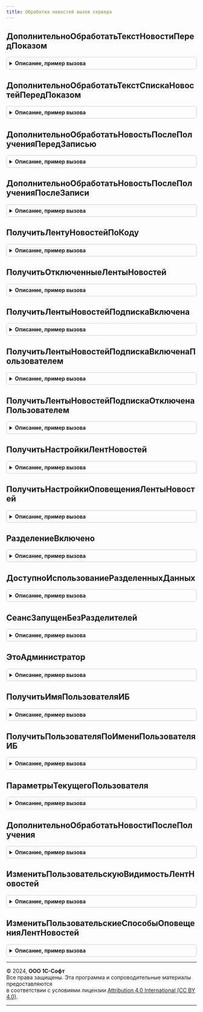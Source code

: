 ```yaml
---
title: Обработка новостей вызов сервера
---
```



## ДополнительноОбработатьТекстНовостиПередПоказом
<details style="margin: 1em 0; padding: 0.5em; border: 1px solid #ccc; border-radius: 6px;">

<summary style="font-weight: bold; cursor: pointer;">Описание, пример вызова</summary>

```bsl

// Если перед выводом новости пользователю, разработчику надо "доработать" ее текст - заменить какие-то теги,
//  удалить блоки текста и т.п., то это можно сделать в этой процедуре.
// При формировании текста происходит несколько стадий: вначале компонуется ХТМЛ-текст одной или списка новостей
//  (то, что внутри <body></body>), затем полученный текст обрамляется тегами <html></html> и стилями.
//  В этой функции можно обработать текст одной новости, без стилей (то, что внутри <body></body>).
//
// Параметры:
//  ОбъектНовости - СправочникОбъект.Новости - Новость, для которой необходимо изменить уже подготовленный текст;
//  ТекстХТМЛ     - Строка - уже подготовленный текст, который по-умолчанию будет отображен в форме просмотра новости.
//
// Возвращаемое значение:
//   Строка - окончательный текст новости (то, что внутри <body></body>).
//
Процедура ДополнительноОбработатьТекстНовостиПередПоказом(ОбъектНовости, ТекстХТМЛ) Экспорт
```

Пример вызова
```bsl
ОбработкаНовостейВызовСервера.ДополнительноОбработатьТекстНовостиПередПоказом(ОбъектНовости, ТекстХТМЛ) 
```
</details>

## ДополнительноОбработатьТекстСпискаНовостейПередПоказом
<details style="margin: 1em 0; padding: 0.5em; border: 1px solid #ccc; border-radius: 6px;">

<summary style="font-weight: bold; cursor: pointer;">Описание, пример вызова</summary>

```bsl

// Если перед выводом новости пользователю, разработчику надо "доработать" ее текст - заменить какие-то теги, стили,
//  удалить блоки текста и т.п., то это можно сделать в этой процедуре.
// При формировании текста происходит несколько стадий: вначале компонуется ХТМЛ-текст одной или списка новостей
//  (то, что внутри <body></body>), затем полученный текст обрамляется тегами <html></html> и стилями.
//  В этой процедуре можно обработать результирующий текст одной или списка новости, включая заголовки, стили и т.п.
//  В тексте списка новостей есть комментарии, которые можно быстро заменить с помощью строковых функций:
//   <!-- Здесь можно вставить свои теги для заголовка --> (находится внутри <html><head>)
//     например, если точно известно, что на компьютере установлен Internet Explorer последней версии, то можно добавить тег
//       <meta HTTP-equiv="X-UA-Compatible" content="IE=edge">
//       и тогда в новостях можно будет выводить SVG картинки;
//   /* Здесь можно вставить свои стили */ (находится внутри <html><head><style type=""text/css"">).
//
// Параметры:
//  ТекстХТМЛ     - Строка - уже подготовленный текст, который по-умолчанию будет отображен в форме просмотра новости.
//
// Возвращаемое значение:
//   Строка - окончательный текст одной или списка новости.
//
Процедура ДополнительноОбработатьТекстСпискаНовостейПередПоказом(ТекстХТМЛ) Экспорт
```

Пример вызова
```bsl
ОбработкаНовостейВызовСервера.ДополнительноОбработатьТекстСпискаНовостейПередПоказом(ТекстХТМЛ) 
```
</details>

## ДополнительноОбработатьНовостьПослеПолученияПередЗаписью
<details style="margin: 1em 0; padding: 0.5em; border: 1px solid #ccc; border-radius: 6px;">

<summary style="font-weight: bold; cursor: pointer;">Описание, пример вызова</summary>

```bsl

// Если после получения новости надо "доработать" ее текст, реквизиты, категории и т.п.,
//  то это можно сделать в этой процедуре.
// Объект новости еще не записан, можно менять все его реквизиты (например, пометку удаления, чтобы управлять видимостью новости).
// Дополнительно передается НовостьХДТО - на случай, если передаются дополнительные теги, их можно отсюда получить.
//
// Параметры:
//  ОбъектНовости - СправочникОбъект.Новости - Новость, у которой необходимо изменить данные;
//  НовостьХДТО   - ОбъектXDTO - полученный объект новости.
//
Процедура ДополнительноОбработатьНовостьПослеПолученияПередЗаписью(ОбъектНовости, НовостьХДТО) Экспорт
```

Пример вызова
```bsl
ОбработкаНовостейВызовСервера.ДополнительноОбработатьНовостьПослеПолученияПередЗаписью(ОбъектНовости, НовостьХДТО) 
```
</details>

## ДополнительноОбработатьНовостьПослеПолученияПослеЗаписи
<details style="margin: 1em 0; padding: 0.5em; border: 1px solid #ccc; border-radius: 6px;">

<summary style="font-weight: bold; cursor: pointer;">Описание, пример вызова</summary>

```bsl

// Если после получения новости надо "доработать" ее текст, реквизиты, категории и т.п.,
//  то это можно сделать в этой процедуре.
// Новость уже записана в базу данных, поэтому можно менять связанные регистры сведений.
//
// Параметры:
//  НовостьСсылка - СправочникСсылка.Новости - Новость, у которой необходимо изменить данные.
//
Процедура ДополнительноОбработатьНовостьПослеПолученияПослеЗаписи(НовостьСсылка) Экспорт
```

Пример вызова
```bsl
ОбработкаНовостейВызовСервера.ДополнительноОбработатьНовостьПослеПолученияПослеЗаписи(НовостьСсылка) 
```
</details>

## ПолучитьЛентуНовостейПоКоду
<details style="margin: 1em 0; padding: 0.5em; border: 1px solid #ccc; border-radius: 6px;">

<summary style="font-weight: bold; cursor: pointer;">Описание, пример вызова</summary>

```bsl

// Функция возвращает ссылку на ленту новостей по ее коду.
//
// Параметры:
//  ЛентаНовостейКод - Строка - код ленты новостей.
//
// Возвращаемое значение:
//   СправочникСсылка.ЛентыНовостей - ссылка на ленту новостей или пустая ссылка, если нет ленты новостей с таким кодом.
//
Функция ПолучитьЛентуНовостейПоКоду(ЛентаНовостейКод) Экспорт
```

Пример вызова
```bsl
Результат = ОбработкаНовостейВызовСервера.ПолучитьЛентуНовостейПоКоду(ЛентаНовостейКод) 
```
</details>

## ПолучитьОтключенныеЛентыНовостей
<details style="margin: 1em 0; padding: 0.5em; border: 1px solid #ccc; border-radius: 6px;">

<summary style="font-weight: bold; cursor: pointer;">Описание, пример вызова</summary>

```bsl

// Возвращает массив отключенных лент новостей.
// Вынесено из Хранилища настроек.НастройкиНовостей, т.к. выполняется очень часто для контекстных новостей.
// При изменении настроек лент новостей необходимо сбросить кэш с помощью ОбновитьПовторноИспользуемыеЗначения().
//
// Параметры:
//  ИмяПользователяИБ - Строка - Имя пользователя, для которого необходимо рассчитать данные.
//
// Возвращаемое значение:
//   Массив из СправочникСсылка.ЛентыНовостей - Массив отключенных лент новостей.
//
Функция ПолучитьОтключенныеЛентыНовостей(ИмяПользователяИБ) Экспорт
```

Пример вызова
```bsl
Результат = ОбработкаНовостейВызовСервера.ПолучитьОтключенныеЛентыНовостей(ИмяПользователяИБ) 
```
</details>

## ПолучитьЛентыНовостейПодпискаВключена
<details style="margin: 1em 0; padding: 0.5em; border: 1px solid #ccc; border-radius: 6px;">

<summary style="font-weight: bold; cursor: pointer;">Описание, пример вызова</summary>

```bsl

// Возвращает массив лент новостей, на которые пользователь "подписан" любым способом - самостоятельно или принудительно.
// При изменении настроек лент новостей необходимо сбросить кэш с помощью ОбновитьПовторноИспользуемыеЗначения().
//
// Параметры:
//  ИмяПользователяИБ - Строка - Имя пользователя, для которого необходимо рассчитать данные.
//
// Возвращаемое значение:
//  Массив из СправочникСсылка.ЛентыНовостей - Массив лент новостей, на которые пользователь подписан самостоятельно или принудительно.
//
Функция ПолучитьЛентыНовостейПодпискаВключена(ИмяПользователяИБ) Экспорт
```

Пример вызова
```bsl
Результат = ОбработкаНовостейВызовСервера.ПолучитьЛентыНовостейПодпискаВключена(ИмяПользователяИБ) 
```
</details>

## ПолучитьЛентыНовостейПодпискаВключенаПользователем
<details style="margin: 1em 0; padding: 0.5em; border: 1px solid #ccc; border-radius: 6px;">

<summary style="font-weight: bold; cursor: pointer;">Описание, пример вызова</summary>

```bsl

// Возвращает массив лент новостей, на которые пользователь "подписан" самостоятельно (но НЕ принудительно).
// При изменении настроек лент новостей необходимо сбросить кэш с помощью ОбновитьПовторноИспользуемыеЗначения().
//
// Параметры:
//  ИмяПользователяИБ - Строка - Имя пользователя, для которого необходимо рассчитать данные.
//
// Возвращаемое значение:
//  Массив из СправочникСсылка.ЛентыНовостей - Массив лент новостей, на которые пользователь подписан самостоятельно (но НЕ принудительно).
//
Функция ПолучитьЛентыНовостейПодпискаВключенаПользователем(ИмяПользователяИБ) Экспорт
```

Пример вызова
```bsl
Результат = ОбработкаНовостейВызовСервера.ПолучитьЛентыНовостейПодпискаВключенаПользователем(ИмяПользователяИБ) 
```
</details>

## ПолучитьЛентыНовостейПодпискаОтключенаПользователем
<details style="margin: 1em 0; padding: 0.5em; border: 1px solid #ccc; border-radius: 6px;">

<summary style="font-weight: bold; cursor: pointer;">Описание, пример вызова</summary>

```bsl

// Возвращает массив лент новостей, на которые пользователь может "подписаться", а сейчас отписан.
// При изменении настроек лент новостей необходимо сбросить кэш с помощью ОбновитьПовторноИспользуемыеЗначения().
//
// Параметры:
//  ИмяПользователяИБ - Строка - Имя пользователя, для которого необходимо рассчитать данные.
//
// Возвращаемое значение:
//  Массив из СправочникСсылка.ЛентыНовостей - Массив лент новостей, на которые пользователь может "подписаться", а сейчас отписан.
//
Функция ПолучитьЛентыНовостейПодпискаОтключенаПользователем(ИмяПользователяИБ) Экспорт
```

Пример вызова
```bsl
Результат = ОбработкаНовостейВызовСервера.ПолучитьЛентыНовостейПодпискаОтключенаПользователем(ИмяПользователяИБ) 
```
</details>

## ПолучитьНастройкиЛентНовостей
<details style="margin: 1em 0; padding: 0.5em; border: 1px solid #ccc; border-radius: 6px;">

<summary style="font-weight: bold; cursor: pointer;">Описание, пример вызова</summary>

```bsl

// Возвращает настройки подписки и оповещений лент новостей.
// При изменении настроек лент новостей необходимо сбросить кэш с помощью ОбновитьПовторноИспользуемыеЗначения().
//
// Параметры:
//  Пользователь - Строка, СправочникСсылка.Пользователи - Имя пользователя, для которого необходимо рассчитать данные
//                                                         или ссылка на пользователя;
//  ЛентаНовостей - СправочникСсылка.ЛентыНовостей, Неопределено - для какой ленты новостей получать настройки,
//                                                         или для всех (если Неопределено).
//
// Возвращаемое значение:
//  Массив - Массив структур с ключами:
//    * КодЛентыНовостей       - Строка - код ленты новостей;
//    * ЛентаНовостей          - СправочникСсылка.ЛентыНовостей;
//    * ОбязательныйКанал      - Булево;
//    * ПодпискаПринудительно  - Строка - возможные значения "Подписан", "Отписан", "Неопределено";
//    * ПодпискаСамостоятельно - Строка - возможные значения "Подписан", "Отписан";
//    * СпособОповещения       - ПеречислениеСсылка.СпособыОповещенияПользователяОНовостях.
//
Функция ПолучитьНастройкиЛентНовостей(Пользователь, ЛентаНовостей = Неопределено) Экспорт
```

Пример вызова
```bsl
Результат = ОбработкаНовостейВызовСервера.ПолучитьНастройкиЛентНовостей(Пользователь, ЛентаНовостей);
```
</details>

## ПолучитьНастройкиОповещенияЛентыНовостей
<details style="margin: 1em 0; padding: 0.5em; border: 1px solid #ccc; border-radius: 6px;">

<summary style="font-weight: bold; cursor: pointer;">Описание, пример вызова</summary>

```bsl

// Возвращает настройки оповещения ленты новостей.
// При изменении настроек лент новостей необходимо сбросить кэш с помощью ОбновитьПовторноИспользуемыеЗначения().
//
// Параметры:
//  Пользователь - СправочникСсылка.Пользователи - Пользователь, для которого необходимо получить способ оповещения;
//  ЛентаНовостей - СправочникСсылка.ЛентыНовостей - для какой ленты новостей получать способ оповещения.
//
// Возвращаемое значение:
//  Структура - структура с ключами:
//    * КодЛентыНовостей       - Строка - код ленты новостей;
//    * ЛентаНовостей          - СправочникСсылка.ЛентыНовостей;
//    * СпособОповещения       - ПеречислениеСсылка.СпособыОповещенияПользователяОНовостях.
//
Функция ПолучитьНастройкиОповещенияЛентыНовостей(Пользователь, ЛентаНовостей) Экспорт
```

Пример вызова
```bsl
Результат = ОбработкаНовостейВызовСервера.ПолучитьНастройкиОповещенияЛентыНовостей(Пользователь, ЛентаНовостей) 
```
</details>

## РазделениеВключено
<details style="margin: 1em 0; padding: 0.5em; border: 1px solid #ccc; border-radius: 6px;">

<summary style="font-weight: bold; cursor: pointer;">Описание, пример вызова</summary>

```bsl

// Возвращает признак включения условного разделения.
// В случае вызова в неразделенной конфигурации возвращает Ложь.
//
// Возвращаемое значение:
//  Булево - Истина, если разделение включено.
//         - Ложь,   если разделение выключено или не поддерживается.
//
Функция РазделениеВключено() Экспорт
```

Пример вызова
```bsl
Результат = ОбработкаНовостейВызовСервера.РазделениеВключено() 
```
</details>

## ДоступноИспользованиеРазделенныхДанных
<details style="margin: 1em 0; padding: 0.5em; border: 1px solid #ccc; border-radius: 6px;">

<summary style="font-weight: bold; cursor: pointer;">Описание, пример вызова</summary>

```bsl

// Возвращает признак возможности обращения к разделенным данным из текущего сеанса.
// В случае вызова в неразделенной конфигурации возвращает Истина.
//
// Возвращаемое значение:
//   Булево - Истина, если разделение не поддерживается, либо разделение выключено,
//                    либо разделение включено и разделители    установлены.
//          - Ложь,   если разделение включено и разделители не установлены.
//
Функция ДоступноИспользованиеРазделенныхДанных() Экспорт
```

Пример вызова
```bsl
Результат = ОбработкаНовостейВызовСервера.ДоступноИспользованиеРазделенныхДанных() 
```
</details>

## СеансЗапущенБезРазделителей
<details style="margin: 1em 0; padding: 0.5em; border: 1px solid #ccc; border-radius: 6px;">

<summary style="font-weight: bold; cursor: pointer;">Описание, пример вызова</summary>

```bsl

// Определяет, сеанс запущен с разделителями или без него.
//
// Возвращаемое значение:
//   Булево - Истина, если сеанс запущен без разделителей.
//
Функция СеансЗапущенБезРазделителей() Экспорт
```

Пример вызова
```bsl
Результат = ОбработкаНовостейВызовСервера.СеансЗапущенБезРазделителей() 
```
</details>

## ЭтоАдминистратор
<details style="margin: 1em 0; padding: 0.5em; border: 1px solid #ccc; border-radius: 6px;">

<summary style="font-weight: bold; cursor: pointer;">Описание, пример вызова</summary>

```bsl

// Возвращает Истина, если у текущего пользователя включены административные права.
//
// Возвращаемое значение:
//   Булево - Истина, если у текущего пользователя включены административные права.
//
Функция ЭтоАдминистратор() Экспорт
```

Пример вызова
```bsl
Результат = ОбработкаНовостейВызовСервера.ЭтоАдминистратор() 
```
</details>

## ПолучитьИмяПользователяИБ
<details style="margin: 1em 0; padding: 0.5em; border: 1px solid #ccc; border-radius: 6px;">

<summary style="font-weight: bold; cursor: pointer;">Описание, пример вызова</summary>

```bsl

// Функция возвращает строковое имя пользователя, как настроено в конфигураторе
//  по переданной ссылке на элемент Справочника Пользователи.
//
// Параметры:
//  ПользовательСсылка - СправочникСсылка.Пользователи, Неопределено - элемент справочника пользователи,
//                       по которому необходимо получить имя пользователя ИБ, как настроено в конфигураторе.
//                       Если передано Неопределено, то необходимо вернуть имя текущего пользователя.
//
// Возвращаемое значение:
//   Строка - имя пользователя ИБ, или пустая строка.
//
Функция ПолучитьИмяПользователяИБ(ПользовательСсылка = Неопределено) Экспорт
```

Пример вызова
```bsl
Результат = ОбработкаНовостейВызовСервера.ПолучитьИмяПользователяИБ(ПользовательСсылка);
```
</details>

## ПолучитьПользователяПоИмениПользователяИБ
<details style="margin: 1em 0; padding: 0.5em; border: 1px solid #ccc; border-radius: 6px;">

<summary style="font-weight: bold; cursor: pointer;">Описание, пример вызова</summary>

```bsl

// Функция возвращает ссылку на элемент справочника Пользователи, по имени пользователя (как настроено в конфигураторе).
//
// Параметры:
//  ИмяПользователяИБ - Строка - имя пользователя ИБ (как настроено в конфигураторе),
//                      по которому необходимо получить ссылку на элемент справочника пользователи.
//
// Возвращаемое значение:
//   СправочникСсылка.Пользователи - ссылка на элемент справочника или пустая ссылка.
//
Функция ПолучитьПользователяПоИмениПользователяИБ(ИмяПользователяИБ) Экспорт
```

Пример вызова
```bsl
Результат = ОбработкаНовостейВызовСервера.ПолучитьПользователяПоИмениПользователяИБ(ИмяПользователяИБ) 
```
</details>

## ПараметрыТекущегоПользователя
<details style="margin: 1em 0; padding: 0.5em; border: 1px solid #ccc; border-radius: 6px;">

<summary style="font-weight: bold; cursor: pointer;">Описание, пример вызова</summary>

```bsl

// Функция возвращает фиксированную структуру с часто используемыми параметрами пользователя.
//
// Возвращаемое значение:
//  ФиксированнаяСтруктура - фиксированная структура с ключами:
//   * ИмяПользователяИБ              - Строка - имя пользователя;
//   * ЕстьРольЧтенияНовостей         - Булево - доступность указанной роли;
//   * ЕстьРольРедактированиеНовостей - Булево - доступность указанной роли;
//   * ЕстьРольПолныеПрава            - Булево - доступность указанной роли;
//   * ЕстьРольАдминистраторСистемы   - Булево - доступность указанной роли;
//   * ЭтоВнешнийПользователь         - Булево - это внешний пользователь;
//   * ЭтоФоновоеЗадание              - Булево - это фоновое задание;
//   * ТекущийПользовательСсылка      - СправочникСсылка.Пользователи - ссылка на элемент справочника.
//
Функция ПараметрыТекущегоПользователя() Экспорт
```

Пример вызова
```bsl
Результат = ОбработкаНовостейВызовСервера.ПараметрыТекущегоПользователя() 
```
</details>

## ДополнительноОбработатьНовостиПослеПолучения
<details style="margin: 1em 0; padding: 0.5em; border: 1px solid #ccc; border-radius: 6px;">

<summary style="font-weight: bold; cursor: pointer;">Описание, пример вызова</summary>

```bsl

// Устаревший функционал.
// Необходимо вызывать напрямую ОбработкаНовостейПереопределяемый.ДополнительноОбработатьНовостиПослеПолучения.
// Если после сеанса получения новостей надо что-то с ними сделать,
//  то это можно сделать в этой процедуре.
// Новости уже записаны в базу данных, обработки по "пересчету" категорий и отборов уже запущены,
//  поэтому можно менять связанные регистры сведений.
//
// Параметры:
//  ТаблицаДатЗагрузокНовостейПередПолучением - ТаблицаЗначений - состав колонок соответствует регистру сведений ДатыЗагрузкиПоследнихНовостей.
//
Процедура ДополнительноОбработатьНовостиПослеПолучения(ТаблицаДатЗагрузокНовостейПередПолучением) Экспорт
```

Пример вызова
```bsl
ОбработкаНовостейВызовСервера.ДополнительноОбработатьНовостиПослеПолучения(ТаблицаДатЗагрузокНовостейПередПолучением) 
```
</details>

## ИзменитьПользовательскуюВидимостьЛентНовостей
<details style="margin: 1em 0; padding: 0.5em; border: 1px solid #ccc; border-radius: 6px;">

<summary style="font-weight: bold; cursor: pointer;">Описание, пример вызова</summary>

```bsl

// Изменяет настройку видимости лент новостей для пользователя.
//
// Параметры:
//  ЛентыНовостей - СправочникСсылка.ЛентаНовостей, Массив из СправочникСсылка.ЛентаНовостей - Ленты новостей,
//                    для которых необходимо изменить настройку видимости;
//  Видимость     - Булево - истина = лента видима, ложь = лента скрыта;
//  Пользователь  - СправочникСсылка.Пользователи - пользователь, для которого необходимо изменить признак видимости ленты новостей;
//
Процедура ИзменитьПользовательскуюВидимостьЛентНовостей(ЛентыНовостей, Видимость = Ложь, Пользователь = Неопределено) Экспорт
```

Пример вызова
```bsl
ОбработкаНовостейВызовСервера.ИзменитьПользовательскуюВидимостьЛентНовостей(ЛентыНовостей, Видимость, Пользователь);
```
</details>

## ИзменитьПользовательскиеСпособыОповещенияЛентНовостей
<details style="margin: 1em 0; padding: 0.5em; border: 1px solid #ccc; border-radius: 6px;">

<summary style="font-weight: bold; cursor: pointer;">Описание, пример вызова</summary>

```bsl

// Устанавливает настройки оповещения для ленты новостей и для пользователя.
// Работает только в коробке или в разделенном режиме модели сервиса.
//
// Параметры:
//  ЛентыНовостей       - СправочникСсылка.ЛентаНовостей, Массив из СправочникСсылка.ЛентаНовостей - Ленты новостей,
//                          для которых необходимо изменить настройку видимости;
//  НастройкиОповещения - Структура - см. ПолучитьНастройкиОповещенияЛентыНовостей;
//  Пользователь        - СправочникСсылка.Пользователи, Неопределено - Пользователь, для которого необходимо получить способ оповещения;
//                          Если Неопределено, то текущий пользователь.
//
Процедура ИзменитьПользовательскиеСпособыОповещенияЛентНовостей(ЛентыНовостей, НастройкиОповещения, Пользователь = Неопределено) Экспорт
```

Пример вызова
```bsl
ОбработкаНовостейВызовСервера.ИзменитьПользовательскиеСпособыОповещенияЛентНовостей(ЛентыНовостей, НастройкиОповещения, Пользователь);
```
</details>

---

© 2024, **ООО 1С-Софт**  
Все права защищены. Эта программа и сопроводительные материалы предоставляются  
в соответствии с условиями лицензии [Attribution 4.0 International (CC BY 4.0)](https://creativecommons.org/licenses/by/4.0/legalcode).

---
